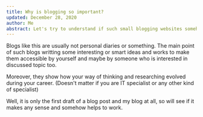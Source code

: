 ```yaml
---
title: Why is blogging so important?
updated: December 28, 2020
author: Me
abstract: Let's try to understand if such small blogging websites somehow help people to develop their skills.
---
```


Blogs like this are usually not personal diaries or something. The main point
of such blogs writting some interesting or smart ideas and works to make them
accessible by yourself and maybe by someone who is interested in 
discussed topic too.

Moreover, they show how your way of thinking and researching evolved during
your career. (Doesn't matter if you are IT specialist or any other kind of specialist)

Well, it is only the first draft of a blog post and my blog at all, so will see
if it makes any sense and somehow helps to work.
